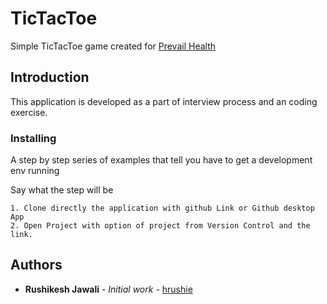 # TicTacToe

Simple TicTacToe game created for [Prevail Health](https://prevailhealth.com/)

## Introduction

This application is developed as a part of interview process and an coding exercise.

### Installing

A step by step series of examples that tell you have to get a development env running

Say what the step will be

```
1. Clone directly the application with github Link or Github desktop App
2. Open Project with option of project from Version Control and the link.
```
 
## Authors

* **Rushikesh Jawali** - *Initial work* - [hrushie](https://github.com/hrushie)

